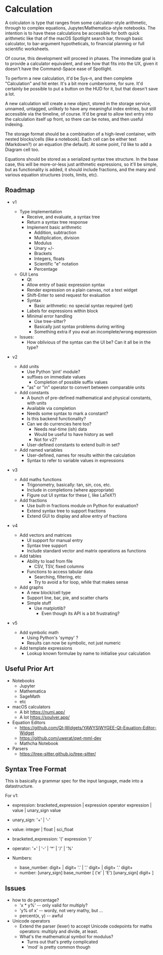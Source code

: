 # Calculation

A colculaton is type that ranges from some calculator-style arithmetic,
through to complex equations, Jupyter/Mathematica-style notebooks.  The
intention is to have these calculations be accessible for both quick
arithmetic like that of the macOS Spotlight search bar, through basic
calculator, to bar-argument hypotheticals, to financial planning or full
scientific worksheets.

Of course, this development will proceed in phases.  The immediate goal
is to provide a calculator equivalent, and see how that fits into the UX,
given it doesn't have the Command-Space ease of Spotlight.

To perform a new calculation, it'd be Sys-n, and then complete "Calculation"
and hit enter.  It's a bit more cumbersome, for sure.  It'd certainly be
possible to put a button on the HUD for it, but that doesn't save a lot.

A new calculation will create a new object, stored in the storage service,
unnamed, untagged, unlikely to have any meaningful index entries, but 
still accessible via the timeline, of course. It'd be great to allow
text entry into the calculation itself up front, so there can be notes,
and then useful indexing.

The storage format should be a combination of a high-level container,
with nested blocks/cells (like a notebook).  Each cell can be either
text (Markdown?) or an equation (the default).  At some point, I'd like
to add a Diagram cell too.

Equations should be stored as a serialized syntax tree structure.  In the
base case, this will be more-or-less just arithmetic expressions, so it'll
be simple, but as functionality is added, it should include fractions,
and the many and various equation structures (roots, limits, etc).


## Roadmap

* v1
  * Type implementation
    * Receive, and evaluate, a syntax tree
    * Return a syntax tree response
    * Implement basic arithmetic
      * Addition, subtraction
      * Multiplication, division
      * Modulus
      * Unary +/-
      * Brackets
      * Integers, floats
      * Scientific "e" notation
      * Percentage
  * GUI Lens
    * Qt
    * Allow entry of basic expression syntax
    * Render expression on a plain canvas, not a text widget
    * Shift-Enter to send request for evaluation
    * Syntax
      * Basic arithmetic: no special syntax required (yet)
    * Labels for expressions within block
    * Minimal error handling
      * Use tree-sitter?
      * Basically just syntax problems during writing
      * Something extra if you eval an incomplete/wrong expression
  * Issues:
    * How oblivious of the syntax can the UI be?  Can it all be in the type?

* v2
  * Add units
    * Use Python 'pint' module?
    * suffixes on immediate values
      * Completion of possible suffix values
    * "as" or "in" operator to convert between comparable units
  * Add constants
    * A bunch of pre-defined mathematical and physical constants, with units
    * Available via completion
    * Needs some syntax to mark a constant?
    * Is this backend functionality?
    * Can we do currencies here too?
      * Needs real-time (ish) data
      * Would be useful to have history as well
      * Not for v2?
    * User-defined constants to extend built-in set?
  * Add named variables
    * User-defined, names for results within the calculation
    * Syntax to refer to variable values in expressions

* v3
  * Add maths functions
    * Trigonometry, basically: tan, sin, cos, etc.
    * Include in completions (where appropriate)
    * Figure out UI syntax for these (\, like LaTeX?)
  * Add fractions
    * Use built-in fractions module on Python for evaluation?
    * Extend syntax tree to support fractions
    * Extend GUI to display and allow entry of fractions

* v4 
  * Add vectors and matrices
    * UI support for manual entry
    * Syntax tree support
    * Include standard vector and matrix operations as functions
  * Add tables
    * Ability to load from file
      * CSV, TSV, fixed columns
    * Functions to access tabular data
      * Searching, filtering, etc
      * Try to avoid a for loop, while that makes sense 
  * Add graphs
    * A new block/cell type
    * Support line, bar, pie, and scatter charts
    * Simple stuff
      * Use matplotlib?
        * Even though its API is a bit frustrating?

* v5
  * Add symbolic math
    * Using Python's 'sympy' ?
    * Results can now be symbolic, not just numeric
  * Add template expressions
    * Lookup known formulae by name to initialise your calculation

## Useful Prior Art

* Notebooks
  * Jupyter
  * Mathematica
  * SageMath
  * etc
* macOS calculators
  * A bit https://numi.app/
  * A lot https://soulver.app/
* Equation Editors
  * https://github.com/Qt-Widgets/YAWYSIWYGEE-Qt-Equation-Editor-Widget
  * https://github.com/uwerat/qwt-mml-dev
  * Mathcha Notebook
* Parsers 
  * https://tree-sitter.github.io/tree-sitter/

## Syntax Tree Format

This is basically a grammar spec for the input language, made into a
datastructure.

For v1:

* expression: bracketed_expression | expression operator expression | value | unary_sign value
* unary_sign: '+' | '-'
* value: integer | float | sci_float
* bracketed_expression: '(' expression ')'
* operator: '+' | '-' | '*' | '/' | '%'

* Numbers:
  * base_number: digit+ | digit+ '.' | '.' digit+ | digit+ '.' digit+ 
  * number: [unary_sign] base_number [ ('e' | 'E') [unary_sign] digit+ ] 

## Issues

* how to do percentage?
  * 'x * y%' -- only valid for multiply?
  * 'y% of x' -- wordy, not very mathy, but ...
  * percent(x, y) -- awful
* Unicode operators
  * Extend the parser (lexer) to accept Unicode codepoints for maths 
    operators: multiply and divide, at least.
  * What's the mathematical symbol for modulus?
    * Turns out that's pretty complicated
    * 'mod' is pretty common though
